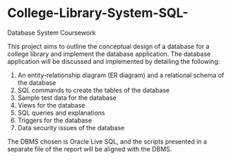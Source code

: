 # College-Library-System-SQL-
Database System Coursework

This project aims to outline the conceptual design of a database for a college library and implement the database application. The database application will be discussed and implemented by detailing the following:

1)	An entity-relationship diagram (ER diagram) and a relational schema of the database
2)	SQL commands to create the tables of the database
3)	Sample test data for the database
4)	Views for the database
5)	SQL queries and explanations
6)	Triggers for the database
7)	Data security issues of the database

The DBMS chosen is Oracle Live SQL, and the scripts presented in a separate file of the report will be aligned with the DBMS.

